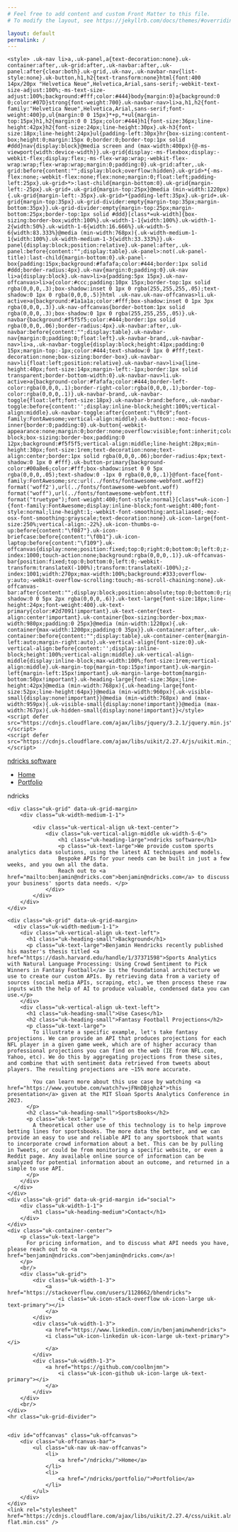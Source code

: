 ```yaml
---
# Feel free to add content and custom Front Matter to this file.
# To modify the layout, see https://jekyllrb.com/docs/themes/#overriding-theme-defaults

layout: default
permalink: /
---
```


<script src="https://cdn.jsdelivr.net/ga-lite/latest/ga-lite.min.js" async></script>
<script>
var galite = galite || {};
galite.UA = 'UA-64450558-1';
</script>
<head>
    <meta charset="utf-8">
    <!-- TITLE OF SITE -->
    <title>ndricks software</title>
    <meta name="viewport" content="width=device-width, initial-scale=1.0">
    <meta name="description" content="Business site for ndricks software, authored by Benjamin Hendricks, software engineer @ LinkedIn." />
    <meta name="keywords" content="
        app store app,
        ios apps,
        ios application,
        ios software,
        interview questions,
        apple app store,
        apple apps,
        questions to ask interviewer,
        google jobs,
        software jobs,
        linkedin,
        sports analytics,
        sentiment,
        crowd sentiment,
        crowd analysis,
        sports analysis,
        sports data,
        data,
        software engineering,
        engineering management,
        entrepreneurship,
        software writer,
        software blog
        " />
    <meta name="author" content="Benjamin Hendricks">
    <link rel="icon" href="images/hendricksware-favicon.ico">
    <link rel="apple-touch-icon" href="images/hendricksware-apple-icon.png">

    <style> .uk-nav li>a,.uk-panel,a{text-decoration:none}.uk-container:after,.uk-grid:after,.uk-navbar:after,.uk-panel:after{clear:both}.uk-grid,.uk-nav,.uk-navbar-nav{list-style:none}.uk-button,h1,h2{text-transform:none}html{font:400 14px/20px "Helvetica Neue",Helvetica,Arial,sans-serif;-webkit-text-size-adjust:100%;-ms-text-size-adjust:100%;background:#fff;color:#444}body{margin:0}a{background:0 0;color:#07D}strong{font-weight:700}.uk-navbar-nav>li>a,h1,h2{font-family:"Helvetica Neue",Helvetica,Arial,sans-serif;font-weight:400}p,ul{margin:0 0 15px}*+p,*+ul{margin-top:15px}h1,h2{margin:0 0 15px;color:#444}h1{font-size:36px;line-height:42px}h2{font-size:24px;line-height:30px}.uk-h3{font-size:18px;line-height:24px}ul{padding-left:30px}hr{box-sizing:content-box;height:0;margin:15px 0;border:0;border-top:1px solid #ddd}nav{display:block}@media screen and (max-width:400px){@-ms-viewport{width:device-width}}.uk-grid{display:-ms-flexbox;display:-webkit-flex;display:flex;-ms-flex-wrap:wrap;-webkit-flex-wrap:wrap;flex-wrap:wrap;margin:0;padding:0}.uk-grid:after,.uk-grid:before{content:"";display:block;overflow:hidden}.uk-grid>*{-ms-flex:none;-webkit-flex:none;flex:none;margin:0;float:left;padding-left:25px}.uk-grid>*>:last-child{margin-bottom:0}.uk-grid{margin-left:-25px}.uk-grid+.uk-grid{margin-top:25px}@media (min-width:1220px){.uk-grid{margin-left:-35px}.uk-grid>*{padding-left:35px}.uk-grid+.uk-grid{margin-top:35px}.uk-grid-divider:empty{margin-top:35px;margin-bottom:35px}}.uk-grid-divider:empty{margin-top:25px;margin-bottom:25px;border-top:1px solid #ddd}[class*=uk-width]{box-sizing:border-box;width:100%}.uk-width-1-1{width:100%}.uk-width-1-2{width:50%}.uk-width-1-6{width:16.666%}.uk-width-5-6{width:83.333%}@media (min-width:768px){.uk-width-medium-1-1{width:100%}.uk-width-medium-1-3{width:33.333%}}.uk-panel{display:block;position:relative}.uk-panel:after,.uk-panel:before{content:"";display:table}.uk-panel>:not(.uk-panel-title):last-child{margin-bottom:0}.uk-panel-box{padding:15px;background:#fafafa;color:#444;border:1px solid #ddd;border-radius:4px}.uk-nav{margin:0;padding:0}.uk-nav li>a{display:block}.uk-nav>li>a{padding:5px 15px}.uk-nav-offcanvas>li>a{color:#ccc;padding:10px 15px;border-top:1px solid rgba(0,0,0,.3);box-shadow:inset 0 1px 0 rgba(255,255,255,.05);text-shadow:0 1px 0 rgba(0,0,0,.5)}html .uk-nav.uk-nav-offcanvas>li.uk-active>a{background:#1a1a1a;color:#fff;box-shadow:inset 0 1px 3px rgba(0,0,0,.3)}.uk-nav-offcanvas{border-bottom:1px solid rgba(0,0,0,.3);box-shadow:0 1px 0 rgba(255,255,255,.05)}.uk-navbar{background:#f5f5f5;color:#444;border:1px solid rgba(0,0,0,.06);border-radius:4px}.uk-navbar:after,.uk-navbar:before{content:"";display:table}.uk-navbar-nav{margin:0;padding:0;float:left}.uk-navbar-brand,.uk-navbar-nav>li>a,.uk-navbar-toggle{display:block;height:41px;padding:0 15px;margin-top:-1px;color:#444;text-shadow:0 1px 0 #fff;text-decoration:none;box-sizing:border-box}.uk-navbar-nav>li{float:left;position:relative}.uk-navbar-nav>li>a{line-height:40px;font-size:14px;margin-left:-1px;border:1px solid transparent;border-bottom-width:0}.uk-navbar-nav>li.uk-active>a{background-color:#fafafa;color:#444;border-left-color:rgba(0,0,0,.1);border-right-color:rgba(0,0,0,.1);border-top-color:rgba(0,0,0,.1)}.uk-navbar-brand,.uk-navbar-toggle{float:left;font-size:18px}.uk-navbar-brand:before,.uk-navbar-toggle:before{content:'';display:inline-block;height:100%;vertical-align:middle}.uk-navbar-toggle:after{content:"\f0c9";font-family:FontAwesome;vertical-align:middle}.uk-button::-moz-focus-inner{border:0;padding:0}.uk-button{-webkit-appearance:none;margin:0;border:none;overflow:visible;font:inherit;color:#444;display:inline-block;box-sizing:border-box;padding:0 12px;background:#f5f5f5;vertical-align:middle;line-height:28px;min-height:30px;font-size:1rem;text-decoration:none;text-align:center;border:1px solid rgba(0,0,0,.06);border-radius:4px;text-shadow:0 1px 0 #fff}.uk-button-primary{background-color:#00a8e6;color:#fff;box-shadow:inset 0 0 5px rgba(0,0,0,.05);text-shadow:0 -1px 0 rgba(0,0,0,.1)}@font-face{font-family:FontAwesome;src:url(../fonts/fontawesome-webfont.woff2) format('woff2'),url(../fonts/fontawesome-webfont.woff) format("woff"),url(../fonts/fontawesome-webfont.ttf) format("truetype");font-weight:400;font-style:normal}[class*=uk-icon-]{font-family:FontAwesome;display:inline-block;font-weight:400;font-style:normal;line-height:1;-webkit-font-smoothing:antialiased;-moz-osx-font-smoothing:grayscale;text-decoration:none}.uk-icon-large{font-size:250%;vertical-align:-22%}.uk-icon-thumbs-o-up:before{content:"\f087"}.uk-icon-briefcase:before{content:"\f0b1"}.uk-icon-laptop:before{content:"\f109"}.uk-offcanvas{display:none;position:fixed;top:0;right:0;bottom:0;left:0;z-index:1000;touch-action:none;background:rgba(0,0,0,.1)}.uk-offcanvas-bar{position:fixed;top:0;bottom:0;left:0;-webkit-transform:translateX(-100%);transform:translateX(-100%);z-index:1001;width:270px;max-width:100%;background:#333;overflow-y:auto;-webkit-overflow-scrolling:touch;-ms-scroll-chaining:none}.uk-offcanvas-bar:after{content:"";display:block;position:absolute;top:0;bottom:0;right:0;width:1px;background:rgba(0,0,0,.6);box-shadow:0 0 5px 2px rgba(0,0,0,.6)}.uk-text-large{font-size:18px;line-height:24px;font-weight:400}.uk-text-primary{color:#2d7091!important}.uk-text-center{text-align:center!important}.uk-container{box-sizing:border-box;max-width:980px;padding:0 25px}@media (min-width:1220px){.uk-container{max-width:1200px;padding:0 35px}}.uk-container:after,.uk-container:before{content:"";display:table}.uk-container-center{margin-left:auto;margin-right:auto}.uk-vertical-align{font-size:0}.uk-vertical-align:before{content:'';display:inline-block;height:100%;vertical-align:middle}.uk-vertical-align-middle{display:inline-block;max-width:100%;font-size:1rem;vertical-align:middle}.uk-margin-top{margin-top:15px!important}.uk-margin-left{margin-left:15px!important}.uk-margin-large-bottom{margin-bottom:50px!important}.uk-heading-large{font-size:36px;line-height:42px}@media (min-width:768px){.uk-heading-large{font-size:52px;line-height:64px}}@media (min-width:960px){.uk-visible-small{display:none!important}}@media (min-width:768px) and (max-width:959px){.uk-visible-small{display:none!important}}@media (max-width:767px){.uk-hidden-small{display:none!important}}</style>
    <script defer src="https://cdnjs.cloudflare.com/ajax/libs/jquery/3.2.1/jquery.min.js"></script>
    <script defer src="https://cdnjs.cloudflare.com/ajax/libs/uikit/2.27.4/js/uikit.min.js"></script>
</head>
<body>
  <div class="uk-container uk-container-center uk-margin-top uk-margin-large-bottom">
    <nav class="uk-navbar uk-margin-large-bottom">
      <a class="uk-navbar-brand uk-hidden-small" href="/ndricks/">ndricks software</a>
        <ul class="uk-navbar-nav uk-hidden-small">
            <li class="uk-active">
                <a href="/ndricks/">Home</a>
            </li>
            <li>
                <a href="/ndricks/portfolio/">Portfolio</a>
            </li>
        </ul>
        <a href="#offcanvas" class="uk-navbar-toggle uk-visible-small" data-uk-offcanvas></a>
        <div class="uk-navbar-brand uk-visible-small">ndricks</div>
    </nav>

    <div class="uk-grid" data-uk-grid-margin>
        <div class="uk-width-medium-1-1">

            <div class="uk-vertical-align uk-text-center">
                <div class="uk-vertical-align-middle uk-width-5-6">
                    <h1 class="uk-heading-large">ndricks software</h1>
                    <p class="uk-text-large">We provide custom sports analytics data solutions, using the latest AI techniques and models.
                    Bespoke APIs for your needs can be built in just a few weeks, and you own all the data.
                    Reach out to <a href="mailto:benjamin@ndricks.com">benjamin@ndricks.com</a> to discuss your business' sports data needs. </p>
                </div>
            </div>
        </div>
    </div>

    <div class="uk-grid" data-uk-grid-margin>
      <div class="uk-width-medium-1-1">
        <div class="uk-vertical-align uk-text-left">
          <h1 class="uk-heading-small">Background</h1>
          <p class="uk-text-large">Benjamin Hendricks recently published his master's thesis titled <a href="https://dash.harvard.edu/handle/1/37371598">Sports Analytics with Natural Language Processing: Using Crowd Sentiment to Pick Winners in Fantasy Football</a> is the foundational architecture we use to create our custom APIs. By retrieving data from a variety of sources (social media APIs, scraping, etc), we then process these raw inputs with the help of AI to produce valuable, condensed data you can use.</p>
        </div>
        <div class="uk-vertical-align uk-text-left">
          <h1 class="uk-heading-small">Use Cases</h1>
          <h2 class="uk-heading-small">Fantasy Football Projections</h2>
          <p class="uk-text-large">
            To illustrate a specific example, let's take fantasy projections. We can provide an API that produces projections for each NFL player in a given game week, which are of higher accuracy than professional projections you can find on the web (IE from NFL.com, Yahoo, etc). We do this by aggregating projections from these sites, and combine that with sentiment data retrieved from tweets about players. The resulting projections are ~15% more accurate. 
            
            You can learn more about this use case by watching <a href="https://www.youtube.com/watch?v=jFNnDBjqhz4">this presentation</a> given at the MIT Sloan Sports Analytics Conference in 2023.
          </p>
          <h2 class="uk-heading-small">SportsBooks</h2>
          <p class="uk-text-large">
            A theoretical other use of this technology is to help improve betting lines for sportsbooks. The more data the better, and we can provide an easy to use and reliable API to any sportsbook that wants to incorporate crowd information about a bet. This can be by pulling in Tweets, or could be from monitoring a specific website, or even a Reddit page. Any available online source of information can be analyzed for potential information about an outcome, and returned in a simple to use API. 
          </p>
        </div>
      </div>
    </div>
    <div class="uk-grid" data-uk-grid-margin id="social">
        <div class="uk-width-1-1">
            <h1 class="uk-heading-medium">Contact</h1>
        </div>
    </div>
    <div class="uk-container-center">
        <p class="uk-text-large">
          For pricing information, and to discuss what API needs you have, please reach out to <a href="benjamin@ndricks.com">benjamin@ndricks.com</a>! 
        </p>
        <br/>
        <div class="uk-grid">
            <div class="uk-width-1-3">
                <a href="https://stackoverflow.com/users/1128662/bhendricks">
                    <i class="uk-icon-stack-overflow uk-icon-large uk-text-primary"></i>
                </a>
            </div>
            <div class="uk-width-1-3">
                <a href="https://www.linkedin.com/in/benjaminwhendricks">
                <i class="uk-icon-linkedin uk-icon-large uk-text-primary"></i>
                </a>
            </div>
            <div class="uk-width-1-3">
                <a href="https://github.com/coolbnjmn">
                    <i class="uk-icon-github uk-icon-large uk-text-primary"></i>
                </a>
            </div>
        </div>
        <br/>
    </div>
    <hr class="uk-grid-divider">


    <div id="offcanvas" class="uk-offcanvas">
        <div class="uk-offcanvas-bar">
            <ul class="uk-nav uk-nav-offcanvas">
                <li>
                    <a href="/ndricks/">Home</a>
                </li>
                <li>
                    <a href="/ndricks/portfolio/">Portfolio</a>
                </li>
            </ul>
        </div>
    </div>
    <link rel="stylesheet" href="https://cdnjs.cloudflare.com/ajax/libs/uikit/2.27.4/css/uikit.almost-flat.min.css" />
</div>
</body>


<!-- <!doctype html>
<html lang="en">
  <head>
    <meta charset="utf-8">
    <meta name="viewport" content="width=device-width">
    <title>The title</title>
    <link rel="stylesheet" href="assets/css/style.css">
    <link rel="stylesheet" href="http://fonts.googleapis.com/css?family=Source+Sans+Pro:200,300,400,700" media="all">
  </head>
  <body>
<h1><a href="/">ndricks</a></h1>
    <div class="content">
      {{ content }}
    </div>
    <footer>
      <div class="container">
        [benjamin@ndricks.com](benjamin@ndricks.com)
      </div>
    </footer>
  </body>
</html> -->